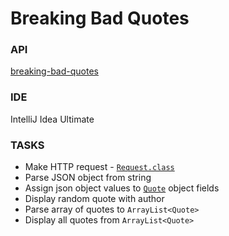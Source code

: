 # Breaking Bad Quotes


### API
[breaking-bad-quotes](https://github.com/shevabam/breaking-bad-quotes)

### IDE
IntelliJ Idea Ultimate

### TASKS
* Make HTTP request - [`Request.class`](https://github.com/pankeny/BreakingBadQuotes/blob/master/src/main/java/io/github/pankeny/Request.java)
* Parse JSON object from string
* Assign json object values to [`Quote`](https://github.com/pankeny/BreakingBadQuotes/blob/master/src/main/java/io/github/pankeny/Quote.java) object fields
* Display random quote with author
* Parse array of quotes to `ArrayList<Quote>`
* Display all quotes from `ArrayList<Quote>`

